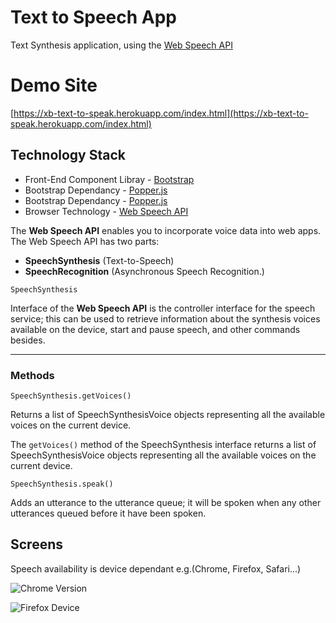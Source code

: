 # Text to Speech App

Text Synthesis application, using the [Web Speech API](https://developer.mozilla.org/en-US/docs/Web/API/Web_Speech_API)

# Demo Site 
[https://xb-text-to-speak.herokuapp.com/index.html](https://xb-text-to-speak.herokuapp.com/index.html)

## Technology Stack
*  Front-End Component Libray - [Bootstrap](https://getbootstrap.com/)
*  Bootstrap Dependancy - [Popper.js](https://popper.js.org/)
*  Bootstrap Dependancy - [Popper.js](https://jquery.com/)
*  Browser Technology - [Web Speech API](https://developer.mozilla.org/en-US/docs/Web/API/Web_Speech_API)

The **Web Speech API** enables you to incorporate voice data into web apps. The Web Speech API has two parts: 
* **SpeechSynthesis** (Text-to-Speech)
* **SpeechRecognition** (Asynchronous Speech Recognition.)

`SpeechSynthesis`

Interface of the **Web Speech API** is the controller interface for the speech service; this can be used to retrieve information about the synthesis voices available on the device, start and pause speech, and other commands besides.

---

### Methods
`SpeechSynthesis.getVoices()`

Returns a list of SpeechSynthesisVoice objects representing all the available voices on the current device.

The `getVoices()` method of the SpeechSynthesis interface returns a list of SpeechSynthesisVoice objects representing all the available voices on the current device.


`SpeechSynthesis.speak()`

Adds an utterance to the utterance queue; it will be spoken when any other utterances queued before it have been spoken.

## Screens

Speech availability is device dependant e.g.(Chrome, Firefox, Safari...)

![Chrome Version](https://github.com/xboudsady/text-to-speak/blob/master/img/chrome-version.JPG)

![Firefox Device](https://github.com/xboudsady/text-to-speak/blob/master/img/firefox-version.JPG)